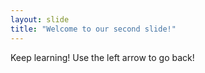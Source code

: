 ```yaml
---
layout: slide
title: "Welcome to our second slide!"
---
```

Keep learning!
Use the left arrow to go back!
